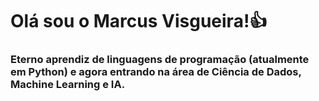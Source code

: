 # Olá sou o Marcus Visgueira!👍 
### Eterno aprendiz de linguagens de programação (atualmente em Python) e agora entrando na área de Ciência de Dados, Machine Learning e IA.


<!--
**visgueira/visgueira** is a ✨ _special_ ✨ repository because its `README.md` (this file) appears on your GitHub profile.

Here are some ideas to get you started:

- 🔭 I’m currently working on ...
- 🌱 I’m currently learning ...
- 👯 I’m looking to collaborate on ...
- 🤔 I’m looking for help with ...
- 💬 Ask me about ...
- 📫 How to reach me: ...
- 😄 Pronouns: ...
- ⚡ Fun fact: ...
-->

